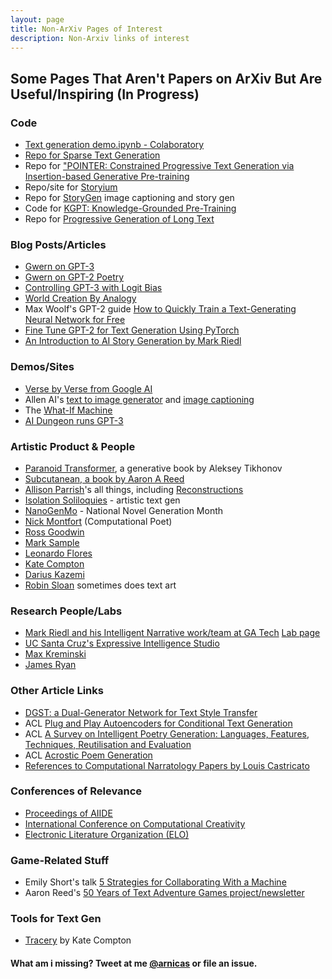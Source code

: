 ```yaml
---
layout: page
title: Non-ArXiv Pages of Interest
description: Non-Arxiv links of interest
---
```


## Some Pages That Aren't Papers on ArXiv But Are Useful/Inspiring (In Progress)


### Code

* [Text generation demo\.ipynb \- Colaboratory](https://colab.research.google.com/drive/1B9yLXcJ7Q76EUoim-2Xy7Dk1gC1pFdU1)
* [Repo for Sparse Text Generation](https://github.com/deep-spin/sparse_text_generation)
* Repo for ["POINTER: Constrained Progressive Text Generation via Insertion\-based Generative Pre\-training](https://arxiv.org/abs/2005.00558)
* Repo/site for [Storyium](https://storium.cs.umass.edu/)
* Repo for [StoryGen](https://github.com/limelody/StoryGen) image captioning and story gen
* Code for [KGPT: Knowledge-Grounded Pre-Training](https://github.com/wenhuchen/KGPT)
* Repo for [Progressive Generation of Long Text](https://github.com/tanyuqian/progressive-generation)

### Blog Posts/Articles

* [Gwern on GPT-3](https://www.gwern.net/GPT-3)
* [Gwern on GPT-2 Poetry](https://www.gwern.net/GPT-2)
* [Controlling GPT-3 with Logit Bias](https://aidungeon.medium.com/controlling-gpt-3-with-logit-bias-55866d593292)
* [World Creation By Analogy](https://aidungeon.medium.com/world-creation-by-analogy-f26e3791d35f)
* Max Woolf's GPT-2 guide [How to Quickly Train a Text-Generating Neural Network for Free](https://minimaxir.com/2018/05/text-neural-networks/)
* [Fine Tune GPT-2 for Text Generation Using PyTorch](https://towardsdatascience.com/fine-tuning-gpt2-for-text-generation-using-pytorch-2ee61a4f1ba7)
* [An Introduction to AI Story Generation by Mark Riedl](https://mark-riedl.medium.com/an-introduction-to-ai-story-generation-7f99a450f615)


### Demos/Sites

* [Verse by Verse from Google AI](https://sites.research.google/versebyverse/)
* Allen AI's [text to image generator](https://vision-explorer.allenai.org/text_to_image_generation) and [image captioning](https://vision-explorer.allenai.org/image_captioning)
* The [What-If Machine](http://ccg.doc.gold.ac.uk/research/whim/)
* [AI Dungeon runs GPT-3](https://play.aidungeon.io/main/landing)


### Artistic Product & People

* [Paranoid Transformer](https://medium.com/altsoph/paranoid-transformer-80a960ddc90a), a generative book by Aleksey Tikhonov
* [Subcutanean, a book by Aaron A Reed](http://aaronareed.net/subcutanean-book/)
* [Allison Parrish](https://www.decontextualize.com/)'s all things, including [Reconstructions](https://reconstructions.decontextualize.com/)
* [Isolation Soliloquies](https://taper.badquar.to/5/isolation_soliloquies.html) - artistic text gen
* [NanoGenMo](https://nanogenmo.github.io/) - National Novel Generation Month
* [Nick Montfort](https://nickm.com/) (Computational Poet)
* [Ross Goodwin](https://rossgoodwin.com/)
* [Mark Sample](https://www.davidson.edu/people/mark-sample) 
* [Leonardo Flores](https://leonardoflores.net/creative-work/)
* [Kate Compton](http://www.galaxykate.com/)
* [Darius Kazemi](http://tinysubversions.com/)
* [Robin Sloan](https://www.robinsloan.com/) sometimes does text art


### Research People/Labs

* [Mark Riedl and his Intelligent Narrative work/team at GA Tech](https://eilab.gatech.edu/mark-riedl) [Lab page](https://eilab.gatech.edu/)
* [UC Santa Cruz's Expressive Intelligence Studio](https://eis.ucsc.edu/people/)
* [Max Kreminski](https://mkremins.github.io/)
* [James Ryan](https://www.jamesryan.world/projects)


### Other Article Links

* [DGST: a Dual-Generator Network for Text Style Transfer](https://deepai.org/publication/dgst-a-dual-generator-network-for-text-style-transfer)
* ACL [Plug and Play Autoencoders for Conditional Text Generation](https://www.aclweb.org/anthology/2020.emnlp-main.491.pdf)
* ACL [A Survey on Intelligent Poetry Generation: Languages, Features, Techniques, Reutilisation and Evaluation](https://www.aclweb.org/anthology/W17-3502.pdf)
* ACL [Acrostic Poem Generation](https://www.aclweb.org/anthology/2020.emnlp-main.94.pdf)
* [References to Computational Narratology Papers by Louis Castricato](https://github.com/LouisCastricato/Narratology-Papers)

### Conferences of Relevance

* [Proceedings of AIIDE](https://www.aaai.org/Library/AIIDE/aiide20contents.php)
* [International Conference on Computational Creativity](https://computationalcreativity.net/iccc20/)
* [Electronic Literature Organization (ELO)](https://eliterature.org/news/conference/)

### Game-Related Stuff

* Emily Short's talk [5 Strategies for Collaborating With a Machine](https://www.youtube.com/watch?v=narjui3em1k)
* Aaron Reed's [50 Years of Text Adventure Games project/newsletter](https://if50.substack.com/p/introduction)


### Tools for Text Gen

* [Tracery](https://tracery.io/) by Kate Compton


#### What am i missing?  Tweet at me [@arnicas](https://twitter.com/arnicas) or file an issue.